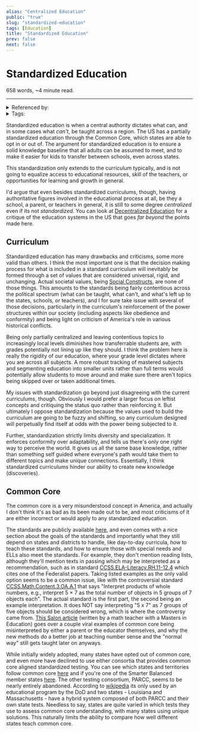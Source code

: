 ```yaml
---
alias: "Centralized Education"
public: "true"
slug: "standardized-education"
tags: [Education]
title: "Standardized Education"
prev: false
next: false
---
```

<script setup>
import { data } from '../../git.data.ts';
import { useData } from 'vitepress';
const pageData = useData();
</script>
<h1 class="p-name">Standardized Education</h1>
<p>658 words, ~4 minute read. <span v-html="data[`site/${pageData.page.value.relativePath}`]" /></p>
<hr/>

<details><summary>Referenced by:</summary><a href="/garden/parenting/index.md">Parenting</a></details>

<details><summary>Tags:</summary><a href="/garden/education/index.md">Education</a></details>

Standardized education is when a central authority dictates what can, and in some cases what _can't_, be taught across a region. The US has a partially standardized education through the Common Core, which states are able to opt in or out of. The argument for standardized education is to ensure a solid knowledge baseline that all adults can be assumed to meet, and to make it easier for kids to transfer between schools, even across states.

This standardization only extends to the curriculum typically, and is not going to equalize access to educational resources, skill of the teachers, or opportunities for learning and growth in general.

I'd argue that even besides standardized curriculums, though, having authoritative figures involved in the educational process at all, be they a school, a parent, or teachers in general, it is still to some degree _centralized_ even if its not _standardized_. You can look at [Decentralized Education](/garden/decentralized-education/index.md) for a critique of the education systems in the US that goes _far beyond_ the points made here.

## Curriculum

Standardized education has many drawbacks and criticisms, some more valid than others. I think the most important one is that the decision making process for what is included in a standard curriculum will inevitably be formed through a set of values that are considered universal, rigid, and unchanging. Actual societal values, being [Social Constructs](/garden/social-constructs/index.md), are none of those things. This amounts to the standards being fairly contentious across the political spectrum (what can be taught, what can't, and what's left up to the states, schools, or teachers), and I for sure take issue with several of those decisions, particularly in the curriculum's reinforcement of the power structures within our society (including aspects like obedience and conformity) and being light on criticism of America's role in various historical conflicts.

Being only partially centralized and leaving contentious topics to increasingly local levels diminishes how transferrable students are, with grades potentially not lining up like they should. I think the problem here is really the rigidity of our education, where your grade level dictates where you are across all subjects. A more robust tracking of mastered subjects and segmenting education into smaller units rather than full terms would potentially allow students to move around and make sure there aren't topics being skipped over or taken additional times.

My issues with standardization go beyond just disagreeing with the current curriculums, though. Obviously I would prefer a larger focus on leftist concepts and critiquing the status quo rather than reinforcing it. But ultimately I oppose standardization because the values used to build the curriculum are going to be fuzzy and shifting, so any curriculum designed will perpetually find itself at odds with the power being subjected to it.

Further, standardization strictly limits diversity and specialization. It enforces conformity over adaptability, and tells us there's only one right way to perceive the world. It gives us all the same base knowledge, rather than something self guided where everyone's path would take them to different topics and make unique connections. Essentially, I think standardized curriculums hinder our ability to create new knowledge (discoveries).

## Common Core

The common core is a very misunderstood concept in America, and actually I don't think it's as bad as its been made out to be, and most criticisms of it are either incorrect or would apply to any standardized education.

The standards are publicly available [here](https://www.thecorestandards.org/read-the-standards/), and even comes with a nice section about the goals of the standards and importantly what they still depend on states and districts to handle, like day-to-day curricula, _how_ to teach these standards, and how to ensure those with special needs and ELLs also meet the standards. For example, they don't mention reading lists, although they'll mention texts in passing which may be interpreted as a recommendation, such as in standard [CCSS.ELA-Literacy.RH.11-12.4](https://www.thecorestandards.org/ELA-Literacy/RH/11-12/4/) which cites one of the Federalist papers. Taking listed examples as the only valid option seems to be a common issue, like with the controversial standard [CCSS.Math.Content.3.OA.A.1](https://www.thecorestandards.org/Math/Content/3/OA/A/1/) that says "Interpret products of whole numbers, e.g., interpret 5 × 7 as the total number of objects in 5 groups of 7 objects each". The actual standard is the first part, the second being an example interpretation. It does NOT say interpreting "5 x 7" as 7 groups of five objects should be considered wrong, which is where the controversy came from. [This Salon article](https://www.salon.com/2015/11/28/youre_wrong_about_common_core_math_sorry_parents_but_it_makes_more_sense_than_you_think/) (written by a math teacher with a Masters in Education) goes over a couple viral examples of common core being misinterpreted by either a parent or the educator themselves, and why the new methods do a better job at teaching number sense and the "normal way" still gets taught later on anyways.

While initially widely adopted, many states have opted out of common core, and even more have declined to use either consortia that provides common core aligned standardized testing. You can see which states and territories follow common core [here](https://www.thecorestandards.org/standards-in-your-state/) and if you're one of the Smarter Balanced member states [here](https://smarterbalanced.org/our-vision/partnerships/). The other testing consortium, PARCC, seems to be nearly entirely abandoned. According to [wikipedia](https://en.wikipedia.org/wiki/PARCC#Test_Participation_by_States) its only used by an educational program by the DoD and two states - Louisiana and Massachusetts - have a hybrid system composed of both PARCC and their own state tests. Needless to say, states are quite varied in which tests they use to assess common core understanding, with many states using unique solutions. This naturally limits the ability to compare how well different states teach common core.